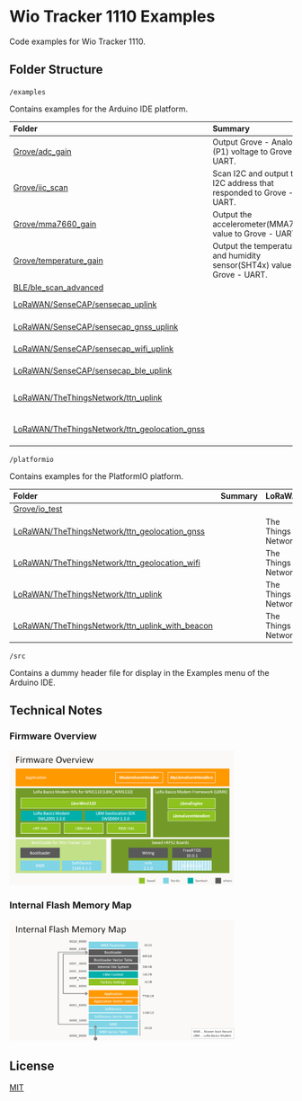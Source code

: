# Wio Tracker 1110 Examples

Code examples for Wio Tracker 1110.

## Folder Structure

`/examples`

Contains examples for the Arduino IDE platform.

|Folder|Summary|LoRaWAN|Note|
|:--|:--|:--|:--|
|[Grove/adc_gain](/examples/Grove/adc_gain)|Output Grove - Analog (P1) voltage to Grove - UART.||Grove - Analog|
|[Grove/iic_scan](/examples/Grove/iic_scan)|Scan I2C and output the I2C address that responded to Grove - UART.||Grove - I2C|
|[Grove/mma7660_gain](/examples/Grove/mma7660_gain)|Output the accelerometer(MMA7660) value to Grove - UART.||MMA7660|
|[Grove/temperature_gain](/examples/Grove/temperature_gain)|Output the temperature and humidity sensor(SHT4x) value to Grove - UART.||SHT4x|
|[BLE/ble_scan_advanced](/examples/BLE/ble_scan_advanced)||||
|[LoRaWAN/SenseCAP/sensecap_uplink](/examples/LoRaWAN/SenseCAP/sensecap_uplink)||SenseCAP Cloud||
|[LoRaWAN/SenseCAP/sensecap_gnss_uplink](/examples/LoRaWAN/SenseCAP/sensecap_gnss_uplink)||SenseCAP Cloud||
|[LoRaWAN/SenseCAP/sensecap_wifi_uplink](/examples/LoRaWAN/SenseCAP/sensecap_wifi_uplink)||SenseCAP Cloud||
|[LoRaWAN/SenseCAP/sensecap_ble_uplink](/examples/LoRaWAN/SenseCAP/sensecap_ble_uplink)||SenseCAP Cloud||
|[LoRaWAN/TheThingsNetwork/ttn_uplink](/examples/LoRaWAN/TheThingsNetwork/ttn_uplink)||The Things Network||
|[LoRaWAN/TheThingsNetwork/ttn_geolocation_gnss](/examples/LoRaWAN/TheThingsNetwork/ttn_geolocation_gnss)||The Things Network||

`/platformio`

Contains examples for the PlatformIO platform.

|Folder|Summary|LoRaWAN|Note|
|:--|:--|:--|:--|
|[Grove/io_test](/platformio/Grove/io_test)||||
|[LoRaWAN/TheThingsNetwork/ttn_geolocation_gnss](/platformio/LoRaWAN/TheThingsNetwork/ttn_geolocation_gnss)||The Things Network||
|[LoRaWAN/TheThingsNetwork/ttn_geolocation_wifi](/platformio/LoRaWAN/TheThingsNetwork/ttn_geolocation_wifi)||The Things Network||
|[LoRaWAN/TheThingsNetwork/ttn_uplink](/platformio/LoRaWAN/TheThingsNetwork/ttn_uplink)||The Things Network||
|[LoRaWAN/TheThingsNetwork/ttn_uplink_with_beacon](/platformio/LoRaWAN/TheThingsNetwork/ttn_uplink_with_beacon)||The Things Network||


`/src`

Contains a dummy header file for display in the Examples menu of the Arduino IDE.

## Technical Notes

### Firmware Overview

<img width="400" src="media/1.png">

### Internal Flash Memory Map

<img width="400" src="media/2.png">

## License

[MIT](LICENSE.txt)
